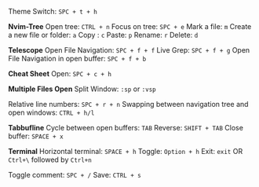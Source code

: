 Theme Switch: `SPC + t + h`

**Nvim-Tree**
Open tree: `CTRL + n`
Focus on tree: `SPC + e`
Mark a file: `m` 
Create a new file or folder: `a`
Copy : `c`
Paste: `p`
Rename: `r`
Delete: `d`

**Telescope**
Open File Navigation: `SPC + f + f`
Live Grep: `SPC + f + g`
Open File Navigation in open buffer: `SPC + f + b` 

**Cheat Sheet**
Open: `SPC + c + h`

**Multiple Files Open**
Split Window: `:sp` or `:vsp`

Relative line numbers: `SPC + r + n`
Swapping between navigation tree and open windows: `CTRL + h/l`

**Tabbufline**
Cycle between open buffers: `TAB`
Reverse: `SHIFT + TAB`
Close buffer: `SPACE + x`

**Terminal**
Horizontal terminal: `SPACE + h`
Toggle: `Option + h`
Exit: `exit` OR `Ctrl+\` followed by `Ctrl+n`

Toggle comment: `SPC + /`
Save: `CTRL + s`

